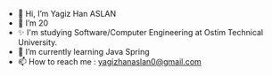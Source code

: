 - 👋 Hi, I’m Yagiz Han ASLAN
- 👀 I’m 20
- ✨ I'm studying  Software/Computer Engineering at Ostim Technical University.
- 🌱 I’m currently learning Java Spring
- 📫 How to reach me : yagizhanaslan0@gmail.com


